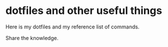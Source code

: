 # dotfiles and other useful things

Here is my dotfiles and my reference list of commands.

Share the knowledge.
